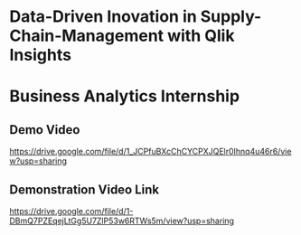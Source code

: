 # Data-Driven Inovation in Supply-Chain-Management with Qlik Insights

# Business Analytics Internship

## Demo Video

https://drive.google.com/file/d/1_JCPfuBXcChCYCPXJQElr0Ihnq4u46r6/view?usp=sharing

## Demonstration Video Link

https://drive.google.com/file/d/1-DBmQ7PZEqejLtGg5U7ZlP53w6RTWs5m/view?usp=sharing
